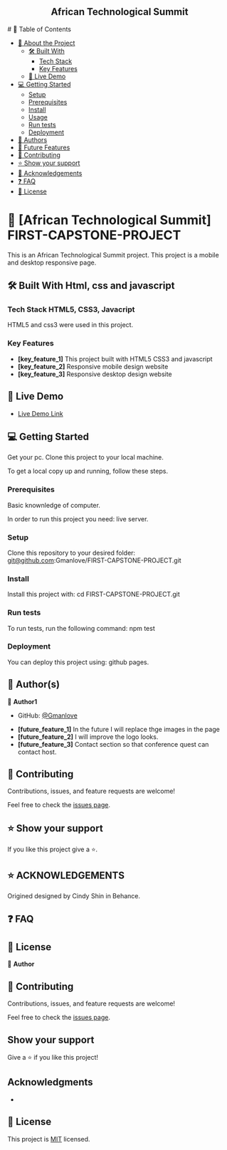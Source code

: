 <a name="African Technological Summit"></a>
<div align="center">
  <br/>
  <h2><b>African Technological Summit</b></h2>
</div>
# 📗 Table of Contents

- [📖 About the Project](#about-project)
  - [🛠 Built With](#built-with)
    - [Tech Stack](#tech-stack)
    - [Key Features](#key-features)
  - [🚀 Live Demo](#live-demo)
- [💻 Getting Started](#getting-started)
  - [Setup](#setup)
  - [Prerequisites](#prerequisites)
  - [Install](#install)
  - [Usage](#usage)
  - [Run tests](#run-tests)
  - [Deployment](#triangular_flag_on_post-deployment)
- [👥 Authors](#authors)
- [🔭 Future Features](#future-features)
- [🤝 Contributing](#contributing)
- [⭐️ Show your support](#support)
- [🙏 Acknowledgements](#acknowledgements)
- [❓ FAQ](#faq)
- [📝 License](#license)

# 📖 [African Technological Summit] <a name="FIRST-CAPSTONE-PROJECT">FIRST-CAPSTONE-PROJECT</a>

This is an African Technological Summit project.
This project is a mobile and desktop responsive page.

## 🛠 Built With <a name="built-with">Html, css and javascript</a>

### Tech Stack <a name="tech-stack">HTML5, CSS3, Javacript</a>

HTML5 and css3 were used in this project.

<!-- Features -->

### Key Features <a name="key-features"></a>

- **[key_feature_1]** This project built with HTML5 CSS3 and javascript
- **[key_feature_2]** Responsive mobile design website
- **[key_feature_3]** Responsive desktop design website

<!-- LIVE DEMO -->

## 🚀 Live Demo <a name="live-demo"></a>

- [Live Demo Link]()

<!-- GETTING STARTED -->

## 💻 Getting Started <a name="getting-started"></a>

 Get your pc.
 Clone this project to your local machine. 

To get a local copy up and running, follow these steps.

### Prerequisites
Basic knownledge of computer.

In order to run this project you need:
live server.

### Setup

Clone this repository to your desired folder:
git@github.com:Gmanlove/FIRST-CAPSTONE-PROJECT.git

### Install

Install this project with:
cd FIRST-CAPSTONE-PROJECT.git

### Run tests

To run tests, run the following command:
npm test

### Deployment

You can deploy this project using:
github pages.

<!-- AUTHORS -->

## 👥 Author(s) <a name="authors"></a>

👤 **Author1**

- GitHub: [@Gmanlove](https://github.com/Gmanlove)


<!-- CONTRIBUTING -->


<!-- Future Features--->
- **[future_feature_1]** In the future I will replace thge images in the page
- **[future_feature_2]** I will improve the logo looks.
- **[future_feature_3]** Contact section so that conference quest can contact host.

## 🤝 Contributing <a name="contributing"></a>

Contributions, issues, and feature requests are welcome!

Feel free to check the [issues page]().

<!-- SUPPORT -->

## ⭐️ Show your support <a name="support"></a>

If you like this project give a ⭐️.


<!-- ACKNOWLEDGEMENTS -->

## ⭐️ ACKNOWLEDGEMENTS <a name="Cindy Shin"></a>

Origined designed by Cindy Shin in Behance.

<!-- FAQ (optional) -->

## ❓ FAQ <a name="faq"></a>



<!-- LICENSE -->

## 📝 License <a name="license"></a>

👤 **Author**

## 🤝 Contributing

Contributions, issues, and feature requests are welcome!

Feel free to check the [issues page](../../issues/).

## Show your support

Give a ⭐️ if you like this project!

## Acknowledgments

- 

## 📝 License

This project is [MIT](./MIT.md) licensed.
